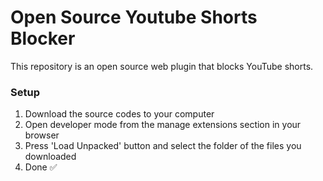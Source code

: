 # Open Source Youtube Shorts Blocker
This repository is an open source web plugin that blocks YouTube shorts.

### Setup
1. Download the source codes to your computer
2. Open developer mode from the manage extensions section in your browser
3. Press 'Load Unpacked' button and select the folder of the files you downloaded
4. Done ✅